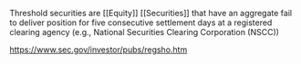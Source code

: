 Threshold securities are [[Equity]] [[Securities]] that have an aggregate fail to deliver position for five consecutive settlement days at a registered clearing agency (e.g., National Securities Clearing Corporation (NSCC))

https://www.sec.gov/investor/pubs/regsho.htm